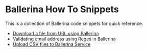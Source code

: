 # Ballerina How To Snippets

This is a collection of Ballerina code snippets for quick reference.

- [Download a file from URL using Ballerina](how_to_snippets/download_file.md)
- [Validating email address using Regex in Ballerina](how_to_snippets/validating_email.md)
- [Upload CSV files to Ballerina Service](how_to_snippets/upload_csv_to_service.md)